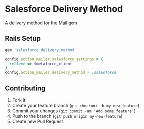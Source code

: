 # Salesforce Delivery Method

A delivery method for the [Mail](https://github.com/mikel/mail) gem 

## Rails Setup

```ruby
gem 'salesforce_delivery_method'
```

```ruby
config.action_mailer.salesforce_settings = {
  :client => $metaforce_client
}
config.action_mailer.delivery_method = :salesforce
```

## Contributing

1. Fork it
2. Create your feature branch (`git checkout -b my-new-feature`)
3. Commit your changes (`git commit -am 'Add some feature'`)
4. Push to the branch (`git push origin my-new-feature`)
5. Create new Pull Request
